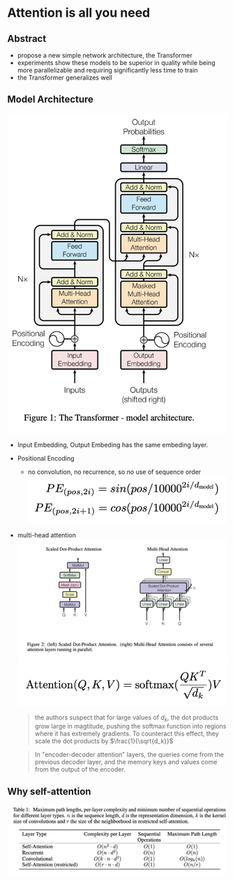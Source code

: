 # Attention is all you need

## Abstract
- propose a new simple network architecture, the Transformer
- experiments show these models to be superior in quality while being more parallelizable and requiring significantly less time to train
- the Transformer generalizes well

## Model Architecture
![](figs/2020-11-01_transformertrpmn18for310r_20-18-11-12.png)

- Input Embedding, Output Embeding has the same embeding layer.
- Positional Encoding
  - no convolution, no recurrence, so no use of sequence order
  ![](figs/2020-11-01_transformertrpmn44for380r_20-18-11-02.png)
- multi-head attention 
![](figs/2020-11-01_transformertrpmn26for430r_20-18-11-59.png)
![](figs/2020-11-01_transformertrpmn55for420r_20-18-11-48.png)

    > the authors suspect that for large values of $d_k$, the dot products grow large in magtitude, pushing the softmax function into regions where it has extremely gradients. To counteract this effect, they scale the dot products by $\frac{1}{\sqrt{d_k}}$

    >  In "encoder-decoder attention" layers, the queries come from the previous decoder layer, and the memory keys and values come from the output of the encoder.

## Why self-attention
![](figs/2020-11-01_transformertrpmn20for170r_20-19-11-56.png)